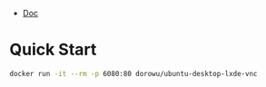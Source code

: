 * [Doc](https://hub.docker.com/r/dorowu/ubuntu-desktop-lxde-vnc/)

# Quick Start

```bash
docker run -it --rm -p 6080:80 dorowu/ubuntu-desktop-lxde-vnc
```
